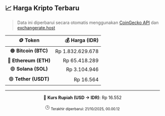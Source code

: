 

<!-- HARGA_KRIPTO -->
## 📈 Harga Kripto Terbaru

> Data ini diperbarui secara otomatis menggunakan [CoinGecko API](https://www.coingecko.com/) dan [exchangerate.host](https://exchangerate.host/)

<div align="center">

| 🪙 Token | 💰 Harga (IDR) |
|:------:|---------------:|
| 🟠 **Bitcoin (BTC)**   | Rp 1.832.629.678 |
| 🔵 **Ethereum (ETH)**  | Rp 65.418.289 |
| 🟣 **Solana (SOL)**    | Rp 3.104.946 |
| 🟢 **Tether (USDT)**   | Rp 16.564 |

---

💱 **Kurs Rupiah (USD → IDR)**: Rp 16.552

🕒 <sub>Terakhir diperbarui: 21/10/2025, 00.00.12</sub>

</div>
<!-- /HARGA_KRIPTO -->